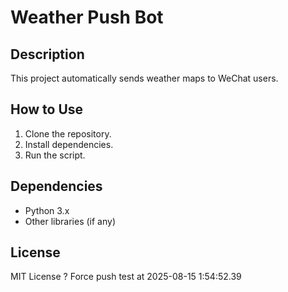 # Weather Push Bot

## Description
This project automatically sends weather maps to WeChat users.

## How to Use
1. Clone the repository.
2. Install dependencies.
3. Run the script.

## Dependencies
- Python 3.x
- Other libraries (if any)

## License
MIT License
? Force push test at 2025-08-15  1:54:52.39 
